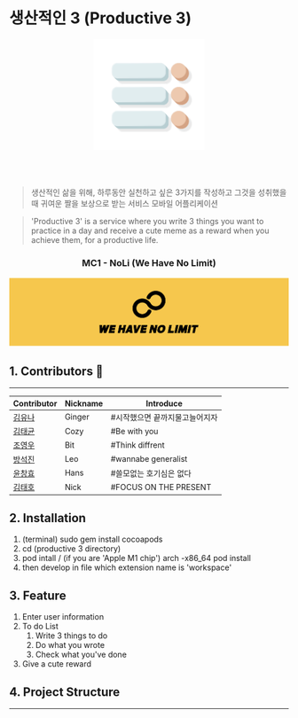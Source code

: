 # 생산적인 3 (Productive 3) 

<h6 align= "center">
 <img width="200" src="README_IMG/Logo.png">
</h6>
<br>

 >생산적인 삶을 위해, 하루동안 실천하고 싶은 3가지를 작성하고 그것을 성취했을 때 귀여운 짤을 보상으로 받는 서비스 모바일 어플리케이션
 
 > 'Productive 3' is a service where you write 3 things you want to practice in a day and receive a cute meme as a reward when you achieve them, for a productive life.

 <h3 align= "center"> MC1 - NoLi (We Have No Limit)</h3>

 <img src="README_IMG/Banner.png">

## 1. Contributors 🏃
---
| Contributor                              | Nickname | Introduce        |
| ---------------------------------------- | -------- | ---------------- |
| [김유나](https://github.com/Guel-git)     | Ginger | #시작했으면 끝까지물고늘어지자 
| [김태균](https://www.github.com/cozytk)   | Cozy | #Be with you |
| [조영우](https://github.com/yeongwooCho)      | Bit | #Think diffrent |
| [방석진](https://github.com/leobang17) | Leo | #wannabe generalist |
| [윤창효](https://github.com/HANS5109) | Hans | #쓸모없는 호기심은 없다 |
| [김태호](https://github.com/tea-hkim) | Nick | #FOCUS ON THE PRESENT |

## 2. Installation 
1. (terminal) sudo gem install cocoapods
2. cd (productive 3 directory)
3. pod intall / (if you are 'Apple M1 chip') arch -x86_64 pod install
4. then develop in file which extension name is 'workspace'


## 3. Feature
1. Enter user information
2. To do List
    1. Write 3 things to do
    2. Do what you wrote
    3. Check what you've done
3. Give a cute reward

## 4. Project Structure
---
 ```bash
 
 ```
